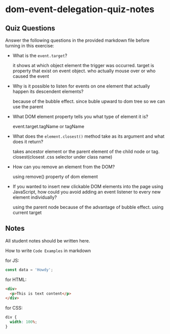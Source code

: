 # dom-event-delegation-quiz-notes

## Quiz Questions

Answer the following questions in the provided markdown file before turning in this exercise:

- What is the `event.target`?

  it shows at which object element the trigger was occurred. target is property that exist on event object. who actually mouse over
  or who caused the event

- Why is it possible to listen for events on one element that actually happen its descendent elements?

  because of the bubble effect. since buble upward to dom tree so we can use the parent

- What DOM element property tells you what type of element it is?

  event.target.tagName or tagName

- What does the `element.closest()` method take as its argument and what does it return?

  takes ancestor element or the parent element of the child node or tag. closest(closest .css selector under class name)

- How can you remove an element from the DOM?

  using remove() property of dom element

- If you wanted to insert new clickable DOM elements into the page using JavaScript, how could you avoid adding an event listener to every new element individually?

  using the parent node because of the advantage of bubble effect. using current target

## Notes

All student notes should be written here.

How to write `Code Examples` in markdown

for JS:

```javascript
const data = 'Howdy';
```

for HTML:

```html
<div>
  <p>This is text content</p>
</div>
```

for CSS:

```css
div {
  width: 100%;
}
```
